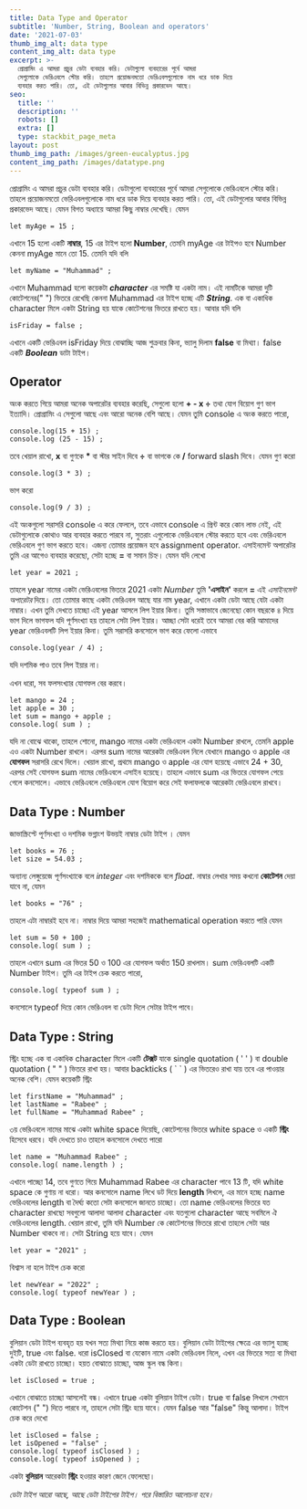 ```yaml
---
title: Data Type and Operator
subtitle: 'Number, String, Boolean and operators'
date: '2021-07-03'
thumb_img_alt: data type
content_img_alt: data type
excerpt: >-
  প্রোগ্রামিং এ আমরা প্রচুর ডেটা ব্যবহার করি। ডেটাগুলো ব্যবহারের পূর্বে আমরা
  সেগুলোকে ভেরিএবলে স্টোর করি। তাহলে প্রয়োজনমতো ভেরিএবলগুলোকে নাম ধরে ডাক দিয়ে
  ব্যবহার করত পারি। তো, এই ডেটাগুলোর আবার বিভিন্ন প্রকারভেদ আছে।
seo:
  title: ''
  description: ''
  robots: []
  extra: []
  type: stackbit_page_meta
layout: post
thumb_img_path: /images/green-eucalyptus.jpg
content_img_path: /images/datatype.png
---
```

প্রোগ্রামিং এ আমরা প্রচুর ডেটা ব্যবহার করি। ডেটাগুলো ব্যবহারের পূর্বে আমরা সেগুলোকে ভেরিএবলে স্টোর করি। তাহলে প্রয়োজনমতো ভেরিএবলগুলোকে নাম ধরে ডাক দিয়ে ব্যবহার করত পারি। তো, এই ডেটাগুলোর আবার বিভিন্ন প্রকারভেদ আছে। যেমন বিগত অধ্যায়ে আমরা কিছু নাম্বার দেখেছি।
যেমন

    let myAge = 15 ;

এখানে 15 হলো একটি **নাম্বার**, 15 এর টাইপ হলো **Number**, তেমনি myAge এর টাইপও হবে Number কেননা myAge মানে তো 15.
তেমনি যদি বলি

    let myName = "Muhammad" ;

এখানে Muhammad হলো কয়েকটা ***character*** এর সমষ্টি যা একটা নাম। এই নামটিকে আমরা দুটি কোটেশনের(" ") ভিতরে রেখেছি কেননা Muhammad এর টাইপ হচ্ছে এটি ***String***. এক বা একাধিক character মিলে একটা String হয় যাকে কোটেশনের ভিতরে রাখতে হয়।
আবার যদি বলি

    isFriday = false ;

এখানে একটি ভেরিএবল isFriday দিয়ে বোঝাচ্ছি আজ শুক্রবার কিনা, ভ্যালু দিলাম **false** বা মিথ্যা। false একটি ***Boolean*** ডাটা টাইপ।

## Operator

অংক করতে গিয়ে আমরা অনেক অপারেটর ব্যবহার করেছি, সেগুলো হলো **+ - x ÷** তথা যোগ বিয়োগ গুণ ভাগ ইত্যাদি। প্রোগ্রামিং এ সেগুলো আছে এবং আরো অনেক বেশি আছে।
যেমন তুমি console এ অংক করতে পারো,

    console.log(15 + 15) ;
    console.log (25 - 15) ;

তবে খেয়াল রাখো,
**x** বা গুণকে **\*** বা স্টার সাইন দিবে
**÷** বা ভাগকে কে **/** forward slash দিবে।
যেমন গুণ করো

    console.log(3 * 3) ;

ভাগ করো

    console.log(9 / 3) ;

এই অংকগুলো সরাসরি console এ করে ফেললে, তবে এভাবে console এ প্রিন্ট করে কোন লাভ নেই, এই ডেটাগুলোকে কোথাও আর ব্যবহার করতে পারবে না, সুতরাং এগুলোকে ভেরিএবলে স্টোর করতে হবে এবং ভেরিএবলে ভেরিএবলে গুণ ভাগ করতে হবে। এজন্য তোমার প্রয়োজন হবে assignment operator. এসাইনমেন্ট অপারেটর তুমি এর আগেও ব্যবহার করেছো, সেটা হচ্ছে **=** বা সমান চিহ্ন।
যেমন যদি লেখো

    let year = 2021 ;

তাহলে year নামের একটা ভেরিএবলের ভিতরে 2021 একটা *Number* তুমি **'এসাইন'** করলে **=** এই *এসাইনমেন্ট অপারেটর*  দিয়ে।
তো তোমার কাছে একটা ভেরিএবল আছে যার নাম year, এখানে একটা ডেটা আছে যেটা একটা নাম্বার। এখন তুমি দেখতে চাচ্ছো এই year আসলে লিপ ইয়ার কিনা। তুমি সস্তাভাবে জেনেছো কোন বছরকে ৪ দিয়ে ভাগ দিলে ভাগফল যদি পূর্ণসংখ্যা হয় তাহলে সেটা লিপ ইয়ার। আচ্ছা সেটা ধরেই তবে আমরা বের করি আমাদের year ভেরিএবলটি লিপ ইয়ার কিনা। তুমি সরাসরি কনসোলে ভাগ করে ফেলো এভাবে

    console.log(year / 4) ;

যদি দশমিক পাও তবে লিপ ইয়ার না।

এখন ধরো, সব ফলসংখ্যার যোগফল বের করবে।

    let mango = 24 ;
    let apple = 30 ;
    let sum = mango + apple ;
    console.log( sum ) ;

যদি না বোঝে থাকো, তাহলে শোনো, mango নামের একটা ভেরিএবলে একটা Number রাখলে, তেমনি apple এও একটা Number রাখলে। এরপর sum নামের আরেকটা ভেরিএবল নিলে যেখানে mango ও apple এর **যোগফল** সরাসরি রেখে দিলে। খেয়াল রাখো, প্রথমে mango ও apple এর যোগ হয়েছে এভাবে 24 + 30, এরপর সেই যোগফল sum নামের ভেরিএবলে এসাইন হয়েছে। তাহলে এভাবে sum এর ভিতরে যোগফল পেয়ে গেলে কনসোলে।
এভাবে ভেরিএবলে ভেরিএবলে যোগ বিয়োগ করে সেই ফলাফলকে আরেকটা ভেরিএবলে রাখবে।

## Data Type : Number

জাভাস্ক্রিপ্টে পূর্ণসংখ্যা ও দশমিক ভগ্নাংশ উভয়ই নাম্বার ডেটা টাইপ । যেমন

    let books = 76 ;
    let size = 54.03 ;

অন্যান্য লেঙ্গুয়েজে পূর্ণসংখ্যাকে বলে *integer* এবং দশমিককে বলে *float*.
নাম্বার লেখার সময় কখনো **কোটেশন** দেয়া যাবে না, যেমন

    let books = "76" ;

তাহলে এটা নাম্বারই হবে না। নাম্বার দিয়ে আমরা সহজেই mathematical operation করতে পারি যেমন

    let sum = 50 + 100 ;
    console.log( sum ) ;

তাহলে এখানে sum এর ভিতর 50 ও 100 এর যোগফল অর্থাত 150 রাখলাম।
sum ভেরিএবলটি একটি Number টাইপ। তুমি এর টাইপ চেক করতে পারো,

    console.log( typeof sum ) ;

কনসোলে typeof দিয়ে কোন ভেরিএবল বা ডেটা দিলে সেটার টাইপ পাবে।

## Data Type : String

স্ট্রিং হচ্ছে এক বা একাধিক character মিলে একটি **টেক্সট** যাকে single quotation ( ' ' ) বা double quotation ( " " ) ভিতরে রাখা হয়। আবার backticks ( \` \` ) এর ভিতরেও রাখা যায় তবে এর পাওয়ার অনেক বেশি। যেমন কয়েকটি স্ট্রিং

    let firstName = "Muhammad" ;
    let lastName = "Rabee" ;
    let fullName = "Muhammad Rabee" ;

৩য় ভেরিএবলে নামের মাঝে একটা white space দিয়েছি, কোটেশনের ভিতরে white space ও একটি **স্ট্রিং** হিসেবে ধরবে। যদি দেখতে চাও তাহলে কনসোলে দেখতে পারো

    let name = "Muhammad Rabee" ;
    console.log( name.length ) ;

এখানে পাচ্ছো 14, তবে গুণতে গিয়ে Muhammad Rabee এর character পাবে 13 টি, যদি white space কে গুণায় না ধরো। আর কনসোলে name লিখে ডট দিয়ে **length** লিখলে, এর মানে হচ্ছে name ভেরিএবলের length বা দৈর্ঘ্য কতো সেটা কনসোলে জানতে চাচ্ছো। তো name ভেরিএবলের ভিতরে যত character রাখছো সবগুলো আলাদা আলাদা character এবং যতগুলো character আছে সবমিলে ঐ ভেরিএবলের length.
খেয়াল রাখো, তুমি যদি Number কে কোটেশনের ভিতরে রাখো তাহলে সেটা আর Number থাকবে না। সেটা String হয়ে যাবে। যেমন

    let year = "2021" ;

বিশ্বাস না হলে টাইপ চেক করো

    let newYear = "2022" ;
    console.log( typeof newYear ) ;

## Data Type : Boolean

বুলিয়ান ডেটা টাইপ ব্যবহৃত হয় যখন সত্য মিথ্যা নিয়ে কাজ করতে হয়। বুলিয়ান ডেটা টাইপের ক্ষেত্রে এর ভ্যালু হচ্ছে দুইটি, true এবং false.
ধরো isClosed বা যেকোন নামে একটা ভেরিএবল নিলে, এখন এর ভিতরে সত্য বা মিথ্যা একটা ডেটা রাখতে চাচ্ছো। হয়ত বোঝাতে চাচ্ছো, আজ স্কুল বন্ধ কিনা।

    let isClosed = true ;

এখানে বোঝাতে চাচ্ছো আসলেই বন্ধ। এখানে true একটা বুলিয়ান টাইপ ডেটা। true বা false লিখলে সেখানে কোটেশন (" ") দিতে পারবে না, তাহলে সেটা স্ট্রিং হয়ে যাবে।
যেমন false আর "false" কিন্তু আলাদা। টাইপ চেক করে দেখো

    let isClosed = false ;
    let isOpened = "false" ;
    console.log( typeof isClosed ) ;
    console.log( typeof isOpened ) ;

একটা **বুলিয়ান** আরেকটা **স্ট্রিং** হওয়ার কারণ জেনে ফেলেছো।

*ডেটা টাইপ আরো আছে, আছে ডেটা টাইপের টাইপ। পরে বিস্তারিত আলোচনা হবে।*
